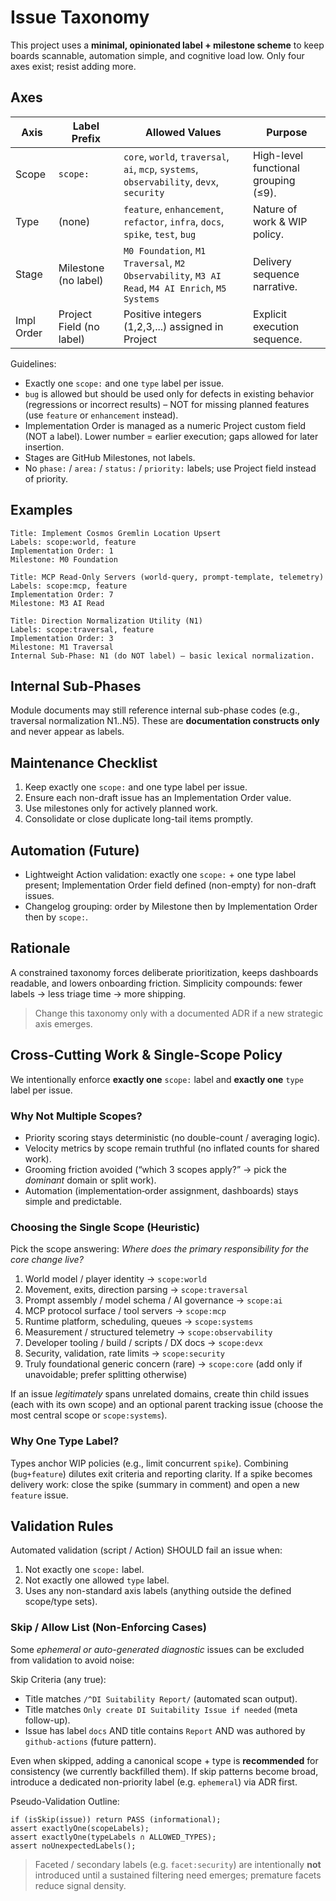 # Issue Taxonomy

This project uses a **minimal, opinionated label + milestone scheme** to keep boards scannable, automation simple, and cognitive load low. Only four axes exist; resist adding more.

## Axes

| Axis       | Label Prefix             | Allowed Values                                                                                  | Purpose                              |
| ---------- | ------------------------ | ----------------------------------------------------------------------------------------------- | ------------------------------------ |
| Scope      | `scope:`                 | `core`, `world`, `traversal`, `ai`, `mcp`, `systems`, `observability`, `devx`, `security`       | High-level functional grouping (≤9). |
| Type       | (none)                   | `feature`, `enhancement`, `refactor`, `infra`, `docs`, `spike`, `test`, `bug`                   | Nature of work & WIP policy.         |
| Stage      | Milestone (no label)     | `M0 Foundation`, `M1 Traversal`, `M2 Observability`, `M3 AI Read`, `M4 AI Enrich`, `M5 Systems` | Delivery sequence narrative.         |
| Impl Order | Project Field (no label) | Positive integers (1,2,3,...) assigned in Project                                               | Explicit execution sequence.         |

Guidelines:

- Exactly one `scope:` and one `type` label per issue.
- `bug` is allowed but should be used only for defects in existing behavior (regressions or incorrect results) – NOT for missing planned features (use `feature` or `enhancement` instead).
- Implementation Order is managed as a numeric Project custom field (NOT a label). Lower number = earlier execution; gaps allowed for later insertion.
- Stages are GitHub Milestones, not labels.
- No `phase:` / `area:` / `status:` / `priority:` labels; use Project field instead of priority.

## Examples

```text
Title: Implement Cosmos Gremlin Location Upsert
Labels: scope:world, feature
Implementation Order: 1
Milestone: M0 Foundation
```

```text
Title: MCP Read-Only Servers (world-query, prompt-template, telemetry)
Labels: scope:mcp, feature
Implementation Order: 7
Milestone: M3 AI Read
```

```text
Title: Direction Normalization Utility (N1)
Labels: scope:traversal, feature
Implementation Order: 3
Milestone: M1 Traversal
Internal Sub-Phase: N1 (do NOT label) – basic lexical normalization.
```

## Internal Sub-Phases

Module documents may still reference internal sub-phase codes (e.g., traversal normalization N1..N5). These are **documentation constructs only** and never appear as labels.

## Maintenance Checklist

1. Keep exactly one `scope:` and one type label per issue.
2. Ensure each non-draft issue has an Implementation Order value.
3. Use milestones only for actively planned work.
4. Consolidate or close duplicate long-tail items promptly.

## Automation (Future)

- Lightweight Action validation: exactly one `scope:` + one type label present; Implementation Order field defined (non-empty) for non-draft issues.
- Changelog grouping: order by Milestone then by Implementation Order then by `scope:`.

## Rationale

A constrained taxonomy forces deliberate prioritization, keeps dashboards readable, and lowers onboarding friction. Simplicity compounds: fewer labels → less triage time → more shipping.

> Change this taxonomy only with a documented ADR if a new strategic axis emerges.

## Cross-Cutting Work & Single-Scope Policy

We intentionally enforce **exactly one** `scope:` label and **exactly one** `type` label per issue.

### Why Not Multiple Scopes?

- Priority scoring stays deterministic (no double-count / averaging logic).
- Velocity metrics by scope remain truthful (no inflated counts for shared work).
- Grooming friction avoided (“which 3 scopes apply?” → pick the _dominant_ domain or split work).
- Automation (implementation‑order assignment, dashboards) stays simple and predictable.

### Choosing the Single Scope (Heuristic)

Pick the scope answering: _Where does the primary responsibility for the core change live?_

1. World model / player identity → `scope:world`
2. Movement, exits, direction parsing → `scope:traversal`
3. Prompt assembly / model schema / AI governance → `scope:ai`
4. MCP protocol surface / tool servers → `scope:mcp`
5. Runtime platform, scheduling, queues → `scope:systems`
6. Measurement / structured telemetry → `scope:observability`
7. Developer tooling / build / scripts / DX docs → `scope:devx`
8. Security, validation, rate limits → `scope:security`
9. Truly foundational generic concern (rare) → `scope:core` (add only if unavoidable; prefer splitting otherwise)

If an issue _legitimately_ spans unrelated domains, create thin child issues (each with its own scope) and an optional parent tracking issue (choose the most central scope or `scope:systems`).

### Why One Type Label?

Types anchor WIP policies (e.g., limit concurrent `spike`). Combining (`bug+feature`) dilutes exit criteria and reporting clarity. If a spike becomes delivery work: close the spike (summary in comment) and open a new `feature` issue.

## Validation Rules

Automated validation (script / Action) SHOULD fail an issue when:

1. Not exactly one `scope:` label.
2. Not exactly one allowed `type` label.
3. Uses any non-standard axis labels (anything outside the defined scope/type sets).

### Skip / Allow List (Non-Enforcing Cases)

Some _ephemeral or auto-generated diagnostic_ issues can be excluded from validation to avoid noise:

Skip Criteria (any true):

- Title matches `/^DI Suitability Report/` (automated scan output).
- Title matches `Only create DI Suitability Issue if needed` (meta follow-up).
- Issue has label `docs` AND title contains `Report` AND was authored by `github-actions` (future pattern).

Even when skipped, adding a canonical scope + type is **recommended** for consistency (we currently backfilled them). If skip patterns become broad, introduce a dedicated non-priority label (e.g. `ephemeral`) via ADR first.

Pseudo-Validation Outline:

```text
if (isSkip(issue)) return PASS (informational);
assert exactlyOne(scopeLabels);
assert exactlyOne(typeLabels ∩ ALLOWED_TYPES);
assert noUnexpectedLabels();
```

> Faceted / secondary labels (e.g. `facet:security`) are intentionally **not** introduced until a sustained filtering need emerges; premature facets reduce signal density.
